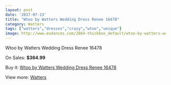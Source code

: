 ```yaml
---
layout: post
date: '2017-07-13'
title: "Wtoo by Watters Wedding Dress Renee 16478"
category: Watters
tags: ["watters","dresses","crazy","wtoo","unique"]
image: http://www.eudances.com/2864-thickbox_default/wtoo-by-watters-wedding-dress-renee-16478.jpg
---
```

Wtoo by Watters Wedding Dress Renee 16478

On Sales: **$364.99**
<a href="https://www.eudances.com/en/watters/985-wtoo-by-watters-wedding-dress-renee-16478.html"><amp-img layout="responsive" width="600" height="600" src="//www.eudances.com/2864-thickbox_default/wtoo-by-watters-wedding-dress-renee-16478.jpg" alt="Wtoo by Watters Wedding Dress Renee 16478 0" /></a>

Buy it: [Wtoo by Watters Wedding Dress Renee 16478](https://www.eudances.com/en/watters/985-wtoo-by-watters-wedding-dress-renee-16478.html "Wtoo by Watters Wedding Dress Renee 16478")

View more: [Watters](https://www.eudances.com/en/12-watters "Watters")